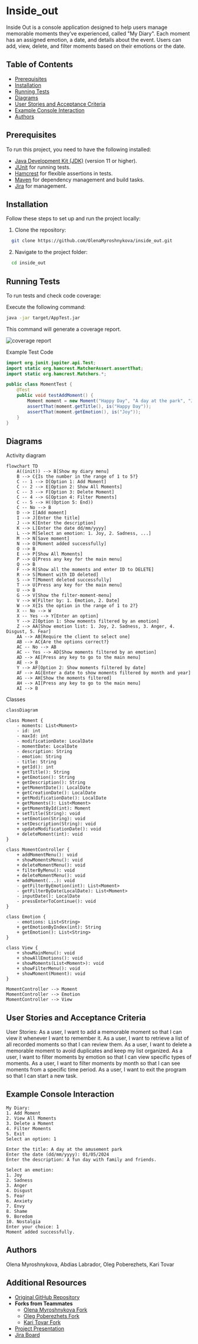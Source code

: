 ﻿# Inside_out

Inside Out is a console application designed to help users manage memorable moments they’ve experienced, called "My Diary". Each moment has an assigned emotion, a date, and details about the event. Users can add, view, delete, and filter moments based on their emotions or the date.

## Table of Contents

- [Prerequisites](#prerequisites)
- [Installation](#installation)
- [Running Tests](#running-tests)
- [Diagrams](#diagrams)
- [User Stories and Acceptance Criteria](#User-Stories-and-Acceptance-Criteria)
- [Example Console Interaction](#Example-Console-Interaction)
- [Authors](#authors)

## Prerequisites

To run this project, you need to have the following installed:

- [Java Development Kit (JDK)](https://www.oracle.com/java/technologies/javase-downloads.html) (version 11 or higher).
- [JUnit](https://junit.org/junit5/) for running tests.
- [Hamcrest](http://hamcrest.org/JavaHamcrest/) for flexible assertions in tests.
- [Maven](https://maven.apache.org/) for dependency management and build tasks.
- [Jira](https://www.atlassian.com/software/jira) for management.

## Installation

Follow these steps to set up and run the project locally:

1. Clone the repository:
  ```bash
    git clone https://github.com/OlenaMyroshnykova/inside_out.git
  ```
2. Navigate to the project folder:
  ```bash
    cd inside_out
  ```
## Running Tests
To run tests and check code coverage:

Execute the following command:
  ```bash
  java -jar target/AppTest.jar
  ```
This command will generate a coverage report.

<img src="./src/images/coverage.jpg" title="coverage report" alt="coverage report"/>

Example Test Code

```java
import org.junit.jupiter.api.Test;
import static org.hamcrest.MatcherAssert.assertThat;
import static org.hamcrest.Matchers.*;

public class MomentTest {
    @Test
    public void testAddMoment() {
        Moment moment = new Moment("Happy Day", "A day at the park", "Joy", LocalDate.of(2024, 5, 1));
        assertThat(moment.getTitle(), is("Happy Day"));
        assertThat(moment.getEmotion(), is("Joy"));
    }
}
```

## Diagrams

Activity diagram
```mermaid
flowchart TD
    A((init)) --> B[Show my diary menu]
    B --> C{Is the number in the range of 1 to 5?}
    C -- 1 --> D[Option 1: Add Moment]
    C -- 2 --> E[Option 2: Show All Moments]
    C -- 3 --> F[Option 3: Delete Moment]
    C -- 4 --> G[Option 4: Filter Moments]
    C -- 5 --> H((Option 5: End))
    C -- No --> B
    D --> I[Add moment]
    I --> J[Enter the title]
    J --> K[Enter the description]
    K --> L[Enter the date dd/mm/yyyy]
    L --> M[Select an emotion: 1. Joy, 2. Sadness, ...]
    M --> N[Save moment]
    N --> O[Moment added successfully]
    O --> B
    E --> P[Show All Moments]
    P --> Q[Press any key for the main menu]
    Q --> B
    F --> R[Show all the moments and enter ID to DELETE]
    R --> S[Moment with ID deleted]
    S --> T[Moment deleted successfully]
    T --> U[Press any key for the main menu]
    U --> B
    G --> V[Show the filter-moment-menu]
    V --> W[Filter by: 1. Emotion, 2. Date]
    W --> X{Is the option in the range of 1 to 2?}
    X -- No --> W
    X -- Yes --> Y[Enter an option]
    Y --> Z[Option 1: Show moments filtered by an emotion]
    Z --> AA[Show emotion list: 1. Joy, 2. Sadness, 3. Anger, 4. Disgust, 5. Fear]
    AA --> AB[Require the client to select one]
    AB --> AC{Are the options correct?}
    AC -- No --> AB
    AC -- Yes --> AD[Show moments filtered by an emotion]
    AD --> AE[Press any key to go to the main menu]
    AE --> B
    Y --> AF[Option 2: Show moments filtered by date]
    AF --> AG[Enter a date to show moments filtered by month and year]
    AG --> AH[Show the moments filtered]
    AH --> AI[Press any key to go to the main menu]
    AI --> B
```
Classes
```mermaid
classDiagram

class Moment {
    - moments: List<Moment>
    - id: int
    - maxId: int
    - modificationDate: LocalDate
    - momentDate: LocalDate
    - description: String
    - emotion: String
    - title: String
    + getId(): int
    + getTitle(): String
    + getEmotion(): String
    + getDescription(): String
    + getMomentDate(): LocalDate
    + getCreationDate(): LocalDate
    + getModificationDate(): LocalDate
    + getMoments(): List<Moment>
    + getMomentById(int): Moment
    + setTitle(String): void
    + setEmotion(String): void
    + setDescription(String): void
    + updateModificationDate(): void
    + deleteMoment(int): void
}

class MomentController {
    + addMomentMenu(): void
    + showMomentsMenu(): void
    + deleteMomentMenu(): void
    + filterByMenu(): void
    + deleteMomentMenu(): void
    + addMoment(...): void
    - getFilterByEmotion(int): List<Moment>
    - getFilterByDate(LocalDate): List<Moment>
    - inputDate(): LocalDate
    - pressEnterToContinue(): void
}

class Emotion {
    - emotions: List<String>
    + getEmotionByIndex(int): String
    + getEmotion(): List<String>
}

class View {
    + showMainMenu(): void
    + showAllEmotions(): void
    + showMoments(List<Moment>): void
    + showFilterMenu(): void
    + showMoment(Moment): void
}

MomentController --> Moment
MomentController --> Emotion
MomentController --> View
```
## User Stories and Acceptance Criteria
User Stories:
As a user, I want to add a memorable moment so that I can view it whenever I want to remember it.
As a user, I want to retrieve a list of all recorded moments so that I can review them.
As a user, I want to delete a memorable moment to avoid duplicates and keep my list organized.
As a user, I want to filter moments by emotion so that I can view specific types of moments.
As a user, I want to filter moments by month so that I can see moments from a specific time period.
As a user, I want to exit the program so that I can start a new task.

## Example Console Interaction
```plaintext
My Diary:
1. Add Moment
2. View All Moments
3. Delete a Moment
4. Filter Moments
5. Exit
Select an option: 1

Enter the title: A day at the amusement park
Enter the date (dd/mm/yyyy): 01/05/2024
Enter the description: A fun day with family and friends.

Select an emotion:
1. Joy
2. Sadness
3. Anger
4. Disgust
5. Fear
6. Anxiety
7. Envy
8. Shame
9. Boredom
10. Nostalgia
Enter your choice: 1
Moment added successfully.
```

## Authors
Olena Myroshnykova, Abdias Labrador, Oleg Poberezhets, Kari Tovar

## Additional Resources

- [Original GitHub Repository](https://github.com/abdiaslabrador/inside_out.git)
- **Forks from Teammates**
  - [Olena Myroshnykova Fork](https://github.com/OlenaMyroshnykova/inside_out.git)
  - [Oleg Poberezhets Fork](https://github.com/olegukr/inside_out.git)
  - [Kari Tovar Fork](https://github.com/AnaTovar-Arg/inside_out.git)
- [Project Presentation](https://docs.google.com/presentation/d/17JxhAYAV8vvo8Cg6Y_QzmZ98Du9GujokvZbwcxCCriw/edit#slide=id.g1f87997393_0_782)
- [Jira Board](https://olegpoberezhets.atlassian.net/jira/software/projects/SCRUM/boards/1)
